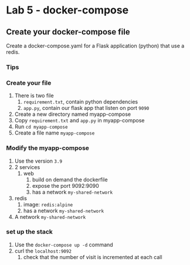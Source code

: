 # Lab 5 - docker-compose

## Create your docker-compose file

Create a docker-compose.yaml for a Flask application (python) that use a redis.

### Tips

### Create your file

1. There is two file 
   1. `requirement.txt`, contain python dependencies 
   2. `app.py`, contain our flask app that listen on port `9090`
2. Create a new directory named myapp-compose 
3. Copy `requirement.txt` and `app.py` in myapp-compose
4. Run `cd myapp-compose`
5. Create a file name `myapp-compose`

### Modify the myapp-compose

1. Use the version `3.9`
2. 2 services
   1. web
      1. build on demand the dockerfile
      2. expose the port 9092:9090
      3. has a network `my-shared-network`
  2. redis
     1. image: `redis:alpine`
     2. has a network `my-shared-network`
3. A network `my-shared-network`

### set up the stack

1. Use the `docker-compose up -d` command
2. curl the `localhost:9092`
   1. check that the number of visit is incremented at each call